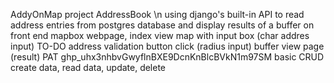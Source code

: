 AddyOnMap project
AddressBook \n
using django's built-in API to read address entries from postgres database and display results of a buffer on front end mapbox webpage,
index view map with input box (char addres input)
TO-DO address validation
button click (radius input)
buffer view page (result)
PAT 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
basic CRUD
create data, read data, update, delete


